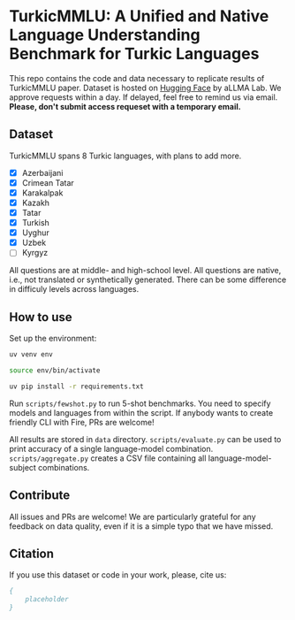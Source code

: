 # TurkicMMLU: A Unified and Native Language Understanding Benchmark for Turkic Languages

This repo contains the code and data necessary to replicate results of TurkicMMLU paper. Dataset is hosted on [Hugging Face](https://huggingface.co/datasets/allmalab/TurkicMMLU) by aLLMA Lab. We approve requests within a day. If delayed, feel free to remind us via email. **Please, don't submit access requeset with a temporary email.**

## Dataset
TurkicMMLU spans 8 Turkic languages, with plans to add more.
- [x] Azerbaijani
- [x] Crimean Tatar
- [x] Karakalpak
- [x] Kazakh
- [x] Tatar
- [x] Turkish
- [x] Uyghur
- [x] Uzbek
- [ ] Kyrgyz

All questions are at middle- and high-school level. All questions are native, i.e., not translated or synthetically generated. There can be some difference in difficuly levels across languages.
## How to use
Set up the environment:
```sh
uv venv env

source env/bin/activate

uv pip install -r requirements.txt
```

Run `scripts/fewshot.py` to run 5-shot benchmarks. You need to specify models and languages from within the script. If anybody wants to create friendly CLI with Fire, PRs are welcome!

All results are stored in `data` directory. `scripts/evaluate.py` can be used to print accuracy of a single language-model combination. `scripts/aggregate.py` creates a CSV file containing all language-model-subject combinations.

## Contribute
All issues and PRs are welcome! We are particularly grateful for any feedback on data quality, even if it is a simple typo that we have missed.

## Citation
If you use this dataset or code in your work, please, cite us:
```bib
{
    placeholder
}
```
